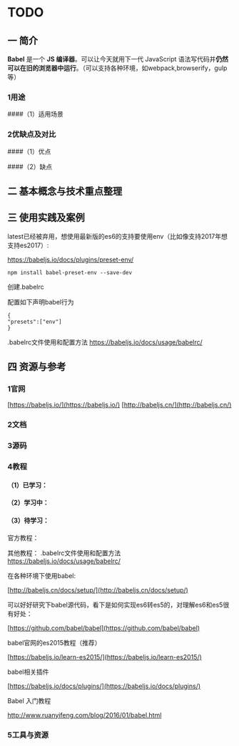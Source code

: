 # TODO

## 一 简介
**Babel** 是一个 **JS 编译器**。可以让今天就用下一代 JavaScript 语法写代码并**仍然可以在旧的浏览器中运行**。（可以支持各种环境，如webpack,browserify，gulp等）




### 1用途
####（1）适用场景


### 2优缺点及对比
####（1）优点

####（2）缺点


## 二 基本概念与技术重点整理

## 三 使用实践及案例
latest已经被弃用，想使用最新版的es6的支持要使用env（比如像支持2017年想支持es2017）:

https://babeljs.io/docs/plugins/preset-env/

```
npm install babel-preset-env --save-dev
```



创建.babelrc

配置如下声明babel行为

```
{
"presets":["env"]
}
```

.babelrc文件使用和配置方法
https://babeljs.io/docs/usage/babelrc/


 

## 四 资源与参考

### 1官网
[https://babeljs.io/](https://babeljs.io/)
[http://babeljs.cn/](http://babeljs.cn/)



### 2文档

### 3源码

### 4教程
#### （1）已学习：



#### （2）学习中：



#### （3）待学习：
官方教程：

其他教程：
.babelrc文件使用和配置方法
https://babeljs.io/docs/usage/babelrc/

在各种环境下使用babel:

[http://babeljs.cn/docs/setup/](http://babeljs.cn/docs/setup/)

可以好好研究下babel源代码，看下是如何实现es6转es5的，对理解es6和es5很有好处：

[https://github.com/babel/babel](https://github.com/babel/babel)

babel官网的es2015教程（推荐）

[https://babeljs.io/learn-es2015/](https://babeljs.io/learn-es2015/)

babel相关插件

[https://babeljs.io/docs/plugins/](https://babeljs.io/docs/plugins/)

Babel 入门教程
http://www.ruanyifeng.com/blog/2016/01/babel.html

### 5工具与资源

